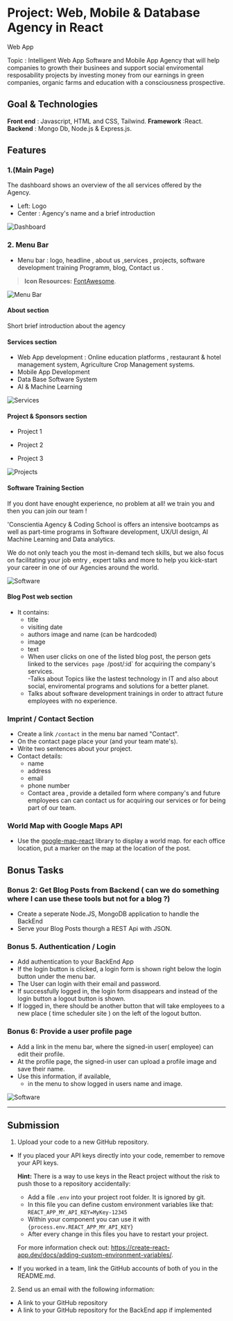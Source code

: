 
# Project: Web, Mobile & Database Agency in React

Web App 

Topic : Intelligent Web App Software and Mobile App Agency that will help companies to growth their businees and support social enviromental resposability projects by investing money from our earnings in green companies, organic farms and education with a consciousness prospective.

## Goal & Technologies

**Front end** : Javascript, HTML and CSS, Tailwind.
**Framework** :React.
**Backend** : Mongo Db, Node.js & Express.js.

## Features

### 1.(Main Page)

The dashboard shows an overview of the all services offered by the Agency.
- Left: Logo 
- Center : Agency's name and a brief introduction

![Dashboard](/img/1.jpg)

### 2. Menu Bar
- Menu bar : logo, headline , about us ,services , projects, software development training Programm, blog, Contact us .

> **Icon Resources:**  [FontAwesome](https://fontawesome.com/).

![Menu Bar](/img/2.jpg)


#### About section 

Short brief introduction about the agency


#### Services section 

 - Web App development : Online education platforms , restaurant & hotel management system, Agriculture Crop Management systems.
 - Mobile App Development 
 - Data Base Software System
 - AI & Machine Learning 
 
 ![Services](/img/3.jpg)

#### Project & Sponsors section 

- Project 1 

- Project 2

- Project 3 

![Projects](/img/4.jpg)

#### Software Training Section

If you dont have enought experience, no problem at all! we train you and then you can join our team !

'Conscientia Agency & Coding School is  offers an intensive bootcamps as well as part-time programs in Software development, UX/UI design, AI Machine Learning and Data analytics. 

 We do not only teach you the most in-demand tech skills, but we also focus on facilitating your job entry , expert talks and more to help you kick-start your career in one of our Agencies around the world.
 
![Software ](/img/5.jpg)

#### Blog Post web section 

- It contains:
  - title
  - visiting date
  - authors image and name (can be hardcoded)
  - image
  - text  
  - When user clicks on one of the listed blog post, the person gets linked to the service`s page `/post/:id` for acquiring the company's services.  
  -Talks about Topics like the lastest technology in IT and also about social, enviromental programs and solutions for a better planet.
  - Talks about software development trainings in order to attract future employees with no experience.
 

### Imprint / Contact Section

- Create a link `/contact` in the menu bar named "Contact".
- On the contact page place your (and your team mate's).
- Write two sentences about your project.
- Contact details:
  - name
  - address
  - email
  - phone number
  - Contact area , provide a detailed form where company's and future employees can can contact us for acquiring our services or for being part of our team.
  
### World Map with Google Maps API

- Use the [google-map-react](https://github.com/google-map-react/google-map-react) library to display a world map. for each office location, put a marker on the map at the location of the post.

## Bonus Tasks

### Bonus 2: Get Blog Posts from Backend ( can we do something where I can use these tools but not for a blog ?)

- Create a seperate Node.JS, MongoDB application to handle the BackEnd
- Serve your Blog Posts thourgh a REST Api with JSON.


### Bonus 5. Authentication / Login
- Add authentication to your BackEnd App
- If the login button is clicked, a login form is shown right below the login button under the menu bar.
- The User can login with their email and password.
- If successfully logged in, the login form disappears and instead of the login button a logout button is shown.
- If logged in, there should be another button  that will take employees to a new place ( time scheduler site ) on the left of the logout button. 

### Bonus 6: Provide a user profile page

- Add a link in the menu bar, where the signed-in user( employee)  can edit their profile.
- At the profile page, the signed-in user can upload a profile image and save their name.
- Use this information, if available,
  - in the menu to show logged in users name and image.


![Software ](/img/1total.jpg)

-----------------------------------------------------


## Submission

1. Upload your code to a new GitHub repository.
  - If you placed your API keys directly into your code, remember to remove your API keys.

    **Hint:**
    There is a way to use keys in the React project without the risk to push those to a repository accidentally:
      - Add a file `.env` into your project root folder. It is ignored by git.
      - In this file you can define custom environment variables like that: `REACT_APP_MY_API_KEY=MyKey-12345`
      - Within your component you can use it with `{process.env.REACT_APP_MY_API_KEY}`
      - After every change in this files you have to restart your project.

      For more information check out: https://create-react-app.dev/docs/adding-custom-environment-variables/.

  - If you worked in a team, link the GitHub accounts of both of you in the README.md.

2. Send us an email with the following information:
  - A link to your GitHub repository
  - A link to your GitHub repository for the BackEnd app if implemented  
  
